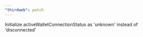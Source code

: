 ```yaml
---
"thirdweb": patch
---
```


Initialize activeWalletConnectionStatus as 'unknown' instead of 'disconnected'
